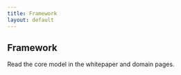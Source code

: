 ```yaml
---
title: Framework
layout: default
---
```

## Framework
Read the core model in the whitepaper and domain pages.
